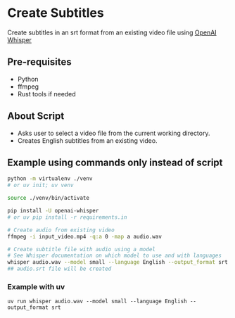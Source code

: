 # Create Subtitles

Create subtitles in an srt format from an existing video file using [OpenAI Whisper](https://github.com/openai/whisper)

## Pre-requisites

- Python
- ffmpeg
- Rust tools if needed

## About Script

- Asks user to select a video file from the current working directory.
- Creates English subtitles from an existing video.

## Example using commands only instead of script

```sh
python -m virtualenv ./venv
# or uv init; uv venv

source ./venv/bin/activate

pip install -U openai-whisper
# or uv pip install -r requirements.in

# Create audio from existing video
ffmpeg -i input_video.mp4 -q:a 0 -map a audio.wav

# Create subtitle file with audio using a model
# See Whisper documentation on which model to use and with languages
whisper audio.wav --model small --language English --output_format srt
## audio.srt file will be created

```

### Example with uv

```
uv run whisper audio.wav --model small --language English --output_format srt
```
